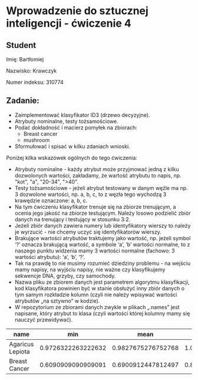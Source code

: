 # Wprowadzenie do sztucznej inteligencji - ćwiczenie 4

## Student

Imię: Bartłomiej

Nazwisko: Krawczyk

Numer indeksu: 310774

## Zadanie:

- Zaimplementować klasyfikator ID3 (drzewo decyzyjne).
- Atrybuty nominalne, testy tożsamościowe.
- Podać dokładność i macierz pomyłek na zbiorach:
    - Breast cancer
    - mushroom
- Sformułować i spisać w kilku zdaniach wnioski.

Poniżej kilka wskazówek ogólnych do tego ćwiczenia:
- Atrybuty nominalne - każdy atrybut może przyjmować jedną z kilku dozwolonych wartości, zakładamy, że wartość atrybutu to napis, np. "kot", "a", "20-34", ">40".
- Testy tożsamościowe - jeżeli atrybut testowany w danym węźle ma np. 3 dozwolone wartości, np. a, b, c, to z węzła tego wychodzą 3 krawędzie oznaczone: a, b, c.
- Na tym ćwiczeniu klasyfikator trenuje się na zbiorze trenującym, a ocenia jego jakość na zbiorze testującym. Należy losowo podzielić zbiór danych na trenujący i testujący w stosunku 3:2.
- Jeżeli zbiór danych zawiera numery lub identyfikatory wierszy to należy je wyrzucić - nie chcemy uczyć się identyfikatorów wierszy.
- Brakujące wartości atrybutów traktujemy jako wartość, np. jeżeli symbol ‘?’ oznacza brakującą wartość, a symbole ‘a’, ‘b’ wartości normalne, to z naszego punktu widzenia mamy 3 wartości normalne (fachowo: 3 wartości atrybutu): ‘a’, ‘b’, ‘?’.
- Tak na prawdę to nie musimy rozumieć dziedziny problemu - na wejściu mamy napisy, na wyjściu napisy, nie ważne czy klasyfikujemy sekwencje DNA, grzyby, czy samochody.
- Nazwa pliku ze zbiorem danych jest parametrem algorytmu klasyfikacji, kod klasyfikatora powinien być w stanie obsłużyć inny zbiór danych o tym samym rozkładzie kolumn (czyli nie należy wpisywać wartości atrybutów „na sztywno” w kodzie).
- W repozytorium ze zbiorami danych zwykle w plikach „.names” jest napisane, który atrybut to klasa (czyli wartości której kolumny mamy się nauczyć przewidywać).


name             | min                | mean               | max                | stdev
-----------------|--------------------|--------------------|--------------------|--------------------
Agaricus Lepiota | 0.9726322263222632 | 0.9827675276752768 | 1.0                | 0.00710340977813216
Breast Cancer    | 0.6090909090909091 | 0.6900912447812497 | 0.8090909090909091 | 0.04479529263008845